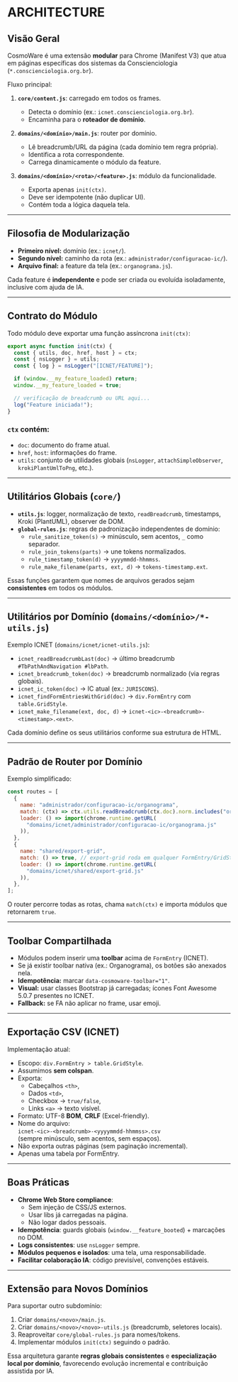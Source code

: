 # ARCHITECTURE

## Visão Geral

CosmoWare é uma extensão **modular** para Chrome (Manifest V3) que atua em páginas específicas dos sistemas da Conscienciologia (`*.conscienciologia.org.br`).  

Fluxo principal:
1. **`core/content.js`**: carregado em todos os frames.  
   - Detecta o domínio (ex.: `icnet.conscienciologia.org.br`).  
   - Encaminha para o **roteador de domínio**.

2. **`domains/<domínio>/main.js`**: router por domínio.  
   - Lê breadcrumb/URL da página (cada domínio tem regra própria).  
   - Identifica a rota correspondente.  
   - Carrega dinamicamente o módulo da feature.

3. **`domains/<domínio>/<rota>/<feature>.js`**: módulo da funcionalidade.  
   - Exporta apenas `init(ctx)`.  
   - Deve ser idempotente (não duplicar UI).  
   - Contém toda a lógica daquela tela.

---

## Filosofia de Modularização

- **Primeiro nível:** domínio (ex.: `icnet/`).  
- **Segundo nível:** caminho da rota (ex.: `administrador/configuracao-ic/`).  
- **Arquivo final:** a feature da tela (ex.: `organograma.js`).  

Cada feature é **independente** e pode ser criada ou evoluída isoladamente, inclusive com ajuda de IA.

---

## Contrato do Módulo

Todo módulo deve exportar uma função assíncrona `init(ctx)`:

```js
export async function init(ctx) {
  const { utils, doc, href, host } = ctx;
  const { nsLogger } = utils;
  const { log } = nsLogger("[ICNET/FEATURE]");

  if (window.__my_feature_loaded) return;
  window.__my_feature_loaded = true;

  // verificação de breadcrumb ou URL aqui...
  log("Feature iniciada!");
}
```

### `ctx` contém:
- `doc`: documento do frame atual.  
- `href`, `host`: informações do frame.  
- `utils`: conjunto de utilidades globais (`nsLogger`, `attachSimpleObserver`, `krokiPlantUmlToPng`, etc.).

---

## Utilitários Globais (`core/`)

- **`utils.js`**: logger, normalização de texto, `readBreadcrumb`, timestamps, Kroki (PlantUML), observer de DOM.  
- **`global-rules.js`**: regras de padronização independentes de domínio:
  - `rule_sanitize_token(s)` → minúsculo, sem acentos, `_` como separador.  
  - `rule_join_tokens(parts)` → une tokens normalizados.  
  - `rule_timestamp_token(d)` → `yyyymmdd-hhmmss`.  
  - `rule_make_filename(parts, ext, d)` → `tokens-timestamp.ext`.

Essas funções garantem que nomes de arquivos gerados sejam **consistentes** em todos os módulos.

---

## Utilitários por Domínio (`domains/<domínio>/*-utils.js`)

Exemplo ICNET (`domains/icnet/icnet-utils.js`):
- `icnet_readBreadcrumbLast(doc)` → último breadcrumb `#TbPathAndNavigation #lbPath`.  
- `icnet_breadcrumb_token(doc)` → breadcrumb normalizado (via regras globais).  
- `icnet_ic_token(doc)` → IC atual (ex.: `JURISCONS`).  
- `icnet_findFormEntriesWithGrid(doc)` → `div.FormEntry` com `table.GridStyle`.  
- `icnet_make_filename(ext, doc, d)` → `icnet-<ic>-<breadcrumb>-<timestamp>.<ext>`.

Cada domínio define os seus utilitários conforme sua estrutura de HTML.

---

## Padrão de Router por Domínio

Exemplo simplificado:

```js
const routes = [
  {
    name: "administrador/configuracao-ic/organograma",
    match: (ctx) => ctx.utils.readBreadcrumb(ctx.doc).norm.includes("organograma"),
    loader: () => import(chrome.runtime.getURL(
      "domains/icnet/administrador/configuracao-ic/organograma.js"
    )),
  },
  {
    name: "shared/export-grid",
    match: () => true, // export-grid roda em qualquer FormEntry/GridStyle
    loader: () => import(chrome.runtime.getURL(
      "domains/icnet/shared/export-grid.js"
    )),
  },
];
```

O router percorre todas as rotas, chama `match(ctx)` e importa módulos que retornarem `true`.

---

## Toolbar Compartilhada

- Módulos podem inserir uma **toolbar** acima de `FormEntry` (ICNET).  
- Se já existir toolbar nativa (ex.: Organograma), os botões são anexados nela.  
- **Idempotência:** marcar `data-cosmoware-toolbar="1"`.  
- **Visual:** usar classes Bootstrap já carregadas; ícones Font Awesome 5.0.7 presentes no ICNET.  
- **Fallback:** se FA não aplicar no frame, usar emoji.

---

## Exportação CSV (ICNET)

Implementação atual:
- Escopo: `div.FormEntry > table.GridStyle`.  
- Assumimos **sem colspan**.  
- Exporta:
  - Cabeçalhos `<th>`,  
  - Dados `<td>`,  
  - Checkbox → `true/false`,  
  - Links `<a>` → texto visível.  
- Formato: UTF-8 **BOM**, **CRLF** (Excel-friendly).  
- Nome do arquivo:  
  `icnet-<ic>-<breadcrumb>-<yyyymmdd-hhmmss>.csv`  
  (sempre minúsculo, sem acentos, sem espaços).  
- Não exporta outras páginas (sem paginação incremental).  
- Apenas uma tabela por FormEntry.

---

## Boas Práticas

- **Chrome Web Store compliance**:
  - Sem injeção de CSS/JS externos.  
  - Usar libs já carregadas na página.  
  - Não logar dados pessoais.  
- **Idempotência**: guards globais (`window.__feature_booted`) + marcações no DOM.  
- **Logs consistentes**: use `nsLogger` sempre.  
- **Módulos pequenos e isolados**: uma tela, uma responsabilidade.  
- **Facilitar colaboração IA**: código previsível, convenções estáveis.  

---

## Extensão para Novos Domínios

Para suportar outro subdomínio:
1. Criar `domains/<novo>/main.js`.  
2. Criar `domains/<novo>/<novo>-utils.js` (breadcrumb, seletores locais).  
3. Reaproveitar `core/global-rules.js` para nomes/tokens.  
4. Implementar módulos `init(ctx)` seguindo o padrão.

Essa arquitetura garante **regras globais consistentes** e **especialização local por domínio**, favorecendo evolução incremental e contribuição assistida por IA.
